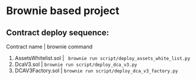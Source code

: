 # Brownie based project

## Contract deploy sequence:

Contract name | brownie command
1. AssetsWhitelist.sol | ``` brownie run script/deploy_assets_white_list.py```
2. DcaV3.sol | ```brownie run script/deploy_dca_v3.py```
3. DCAV3Factory.sol | ```brownie run script/deploy_dca_v3_factory.py```

